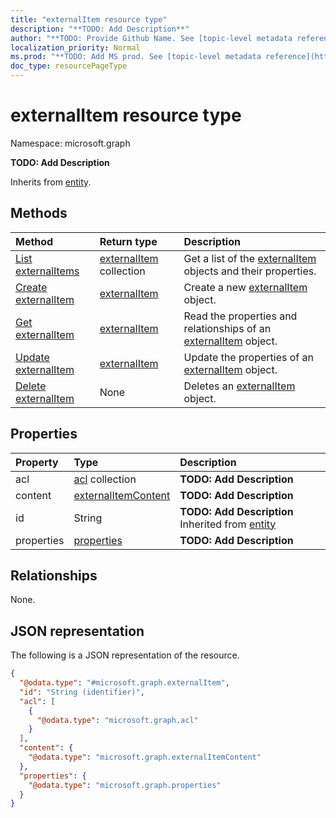 ```yaml
---
title: "externalItem resource type"
description: "**TODO: Add Description**"
author: "**TODO: Provide Github Name. See [topic-level metadata reference](https://msgo.azurewebsites.net/add/document/guidelines/metadata.html#topic-level-metadata)**"
localization_priority: Normal
ms.prod: "**TODO: Add MS prod. See [topic-level metadata reference](https://msgo.azurewebsites.net/add/document/guidelines/metadata.html#topic-level-metadata)**"
doc_type: resourcePageType
---
```


# externalItem resource type

Namespace: microsoft.graph



**TODO: Add Description**


Inherits from [entity](../resources/entity.md).

## Methods
|Method|Return type|Description|
|:---|:---|:---|
|[List externalItems](../api/externalitem-list.md)|[externalItem](../resources/externalitem.md) collection|Get a list of the [externalItem](../resources/externalitem.md) objects and their properties.|
|[Create externalItem](../api/externalitem-create.md)|[externalItem](../resources/externalitem.md)|Create a new [externalItem](../resources/externalitem.md) object.|
|[Get externalItem](../api/externalitem-get.md)|[externalItem](../resources/externalitem.md)|Read the properties and relationships of an [externalItem](../resources/externalitem.md) object.|
|[Update externalItem](../api/externalitem-update.md)|[externalItem](../resources/externalitem.md)|Update the properties of an [externalItem](../resources/externalitem.md) object.|
|[Delete externalItem](../api/externalitem-delete.md)|None|Deletes an [externalItem](../resources/externalitem.md) object.|

## Properties
|Property|Type|Description|
|:---|:---|:---|
|acl|[acl](../resources/acl.md) collection|**TODO: Add Description**|
|content|[externalItemContent](../resources/externalitemcontent.md)|**TODO: Add Description**|
|id|String|**TODO: Add Description** Inherited from [entity](../resources/entity.md)|
|properties|[properties](../resources/properties.md)|**TODO: Add Description**|

## Relationships
None.

## JSON representation
The following is a JSON representation of the resource.
<!-- {
  "blockType": "resource",
  "keyProperty": "id",
  "@odata.type": "microsoft.graph.externalItem",
  "baseType": "microsoft.graph.entity",
  "openType": false
}
-->
``` json
{
  "@odata.type": "#microsoft.graph.externalItem",
  "id": "String (identifier)",
  "acl": [
    {
      "@odata.type": "microsoft.graph.acl"
    }
  ],
  "content": {
    "@odata.type": "microsoft.graph.externalItemContent"
  },
  "properties": {
    "@odata.type": "microsoft.graph.properties"
  }
}
```

